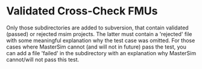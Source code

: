 # Validated Cross-Check FMUs

Only those subdirectories are added to subversion, that contain validated (passed) or rejected msim projects. The latter must contain a 'rejected' file with some meaningful explanation why the test case was omitted.
For those cases where MasterSim cannot (and will not in future) pass the test, you can add a file 'failed' in the subdirectory with an explanation why MasterSim cannot/will not pass this test.
